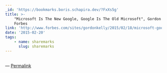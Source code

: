 ```yaml
---
_id: 'https://bookmarks.boris.schapira.dev/?FxXs5g'
title: >-
    "Microsoft Is The New Google, Google Is The Old Microsoft", Gordon Kelly |
    Forbes
link: 'http://www.forbes.com/sites/gordonkelly/2015/02/18/microsoft-google-swap/'
date: '2015-02-20'
tags:
    - name: sharemarks
      slug: sharemarks
---
```


<br>&#8212;
<a href="https://bookmarks.boris.schapira.dev/?FxXs5g" title="Permalink">Permalink</a>

